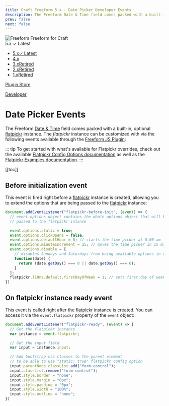 ```yaml
---
title: Craft Freeform 5.x - Date Picker Developer Events
description: The Freeform Date & Time field comes packed with a built-in, optional flatpickr instance, which can be customized with via the following events available through the Freeform JS Plugin.
prev: false
next: false
---
```


<meta property="og:image" content="https://docs.solspace.com/extras/social/craft/freeform/freeform.png" />

<div id="pr-heading">
    <img src="https://docs.solspace.com/extras/icons/products/freeform-icon.png" alt="Freeform" class="pr-image">
    <span class="pr-name">Freeform</span>
    <span class="pr-category">for Craft</span>
    <div class="pr-v-wrapper">
        <div class="pr-v">
            <span class="pr-v-v">5.x</span>
            <span class="pr-v-type pr-latest">✓ Latest</span>
            <span class="pr-v-arrow arrow down"></span>
        </div>
        <ul class="pr-v-list">
            <li><a href="/craft/freeform/v5/">5.x<span class="pr-v-type pr-latest">✓ Latest</span></a></li>
            <li><a href="/craft/freeform/v4/">4.x</a></li>
            <li><a href="/craft/freeform/v3/">3.x<span class="pr-v-type pr-retired">Retired</span></a></li>
            <li><a href="/craft/freeform/v2/">2.x<span class="pr-v-type pr-retired">Retired</span></a></li>
            <li><a href="/craft/freeform/v1/">1.x<span class="pr-v-type pr-retired">Retired</span></a></li>
        </ul>
    </div>
    <div class="pr-buy">
        <a href="https://plugins.craftcms.com/freeform" class="button button-blue"><span class="external-url">Plugin Store</span></a>
    </div>
</div>

<span class="page-section"><a href="/craft/freeform/v5/developer/">Developer</a></span>

# Date Picker Events

The Freeform [Date & Time](../forms/fields.md) field comes packed with a built-in, optional [flatpickr](https://flatpickr.js.org/) instance. The _flatpickr_ instance can be customized with via the following events available through the [Freeform JS Plugin](./js-plugin.md):

::: tip
To get started with what's available for Flatpickr overrides, check out the available [Flatpickr Config Options documentation](https://flatpickr.js.org/options/) as well as the [Flatpickr Examples documentation](https://flatpickr.js.org/examples/).
:::


[[toc]]


## Before initialization event

This event is fired right before a [flatpickr](https://flatpickr.js.org/) instance is created, allowing you to extend the options that are being passed to the [flatpickr](https://flatpickr.js.org/) instance:

``` js
document.addEventListener("flatpickr-before-init", (event) => {
  // event.options object contains the whole options object that will be
  // passed to the flatpickr intance

  event.options.static = true;
  event.options.clickOpens = false;
  event.options.defaultHour = 8; // starts the time picker at 8:00 am
  event.options.minuteIncrement = 15; // moves the time picker in 15 minute increments instead of 1
  event.options.disable = [
    // disables Sundays and Saturdays from being available options in datepicker
    function(date) {
      return (date.getDay() === 0 || date.getDay() === 6);
    }
  ];
  flatpickr.l10ns.default.firstDayOfWeek = 1; // sets first day of week to Monday
})
```


## On flatpickr instance ready event

This event is called right after the [flatpickr](https://flatpickr.js.org/) instance is created. You can access it via the `event.flatpickr` property of the `event` object:

``` js
document.addEventListener("flatpickr-ready", (event) => {
  // Get the flatpickr instance
  var instance = event.flatpickr;

  // Get the input field
  var input = instance.input;

  // Add bootstrap css classes to the parent element
  // to be able to use "static: true" flatpickr config option
  input.parentNode.classList.add("form-control");
  input.classList.remove("form-control");
  input.style.border = "none";
  input.style.margin = "0px";
  input.style.padding = "0px";
  input.style.width = "100%";
  input.style.outline = "none";
})
```